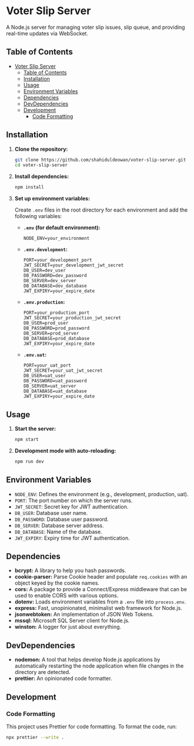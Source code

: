 # Voter Slip Server

A Node.js server for managing voter slip issues, slip queue, and providing real-time updates via WebSocket.

## Table of Contents

- [Voter Slip Server](#voter-slip-server)
  - [Table of Contents](#table-of-contents)
  - [Installation](#installation)
  - [Usage](#usage)
  - [Environment Variables](#environment-variables)
  - [Dependencies](#dependencies)
  - [DevDependencies](#devdependencies)
  - [Development](#development)
    - [Code Formatting](#code-formatting)

## Installation

1. **Clone the repository:**

    ```bash
    git clone https://github.com/shahiduldeowan/voter-slip-server.git
    cd voter-slip-server
    ```

2. **Install dependencies:**

    ```bash
    npm install
    ```

3. **Set up environment variables:**

    Create `.env` files in the root directory for each environment and add the following variables:

    - **`.env` (for default environment):**

        ```plaintext
        NODE_ENV=your_environment
        ```

    - **`.env.development`:**

        ```plaintext
        PORT=your_development_port
        JWT_SECRET=your_development_jwt_secret
        DB_USER=dev_user
        DB_PASSWORD=dev_password
        DB_SERVER=dev_server
        DB_DATABASE=dev_database
        JWT_EXPIRY=your_expire_date
        ```

    - **`.env.production`:**

        ```plaintext
        PORT=your_production_port
        JWT_SECRET=your_production_jwt_secret
        DB_USER=prod_user
        DB_PASSWORD=prod_password
        DB_SERVER=prod_server
        DB_DATABASE=prod_database
        JWT_EXPIRY=your_expire_date
        ```

    - **`.env.uat`:**

        ```plaintext
        PORT=your_uat_port
        JWT_SECRET=your_uat_jwt_secret
        DB_USER=uat_user
        DB_PASSWORD=uat_password
        DB_SERVER=uat_server
        DB_DATABASE=uat_database
        JWT_EXPIRY=your_expire_date
        ```

## Usage

1. **Start the server:**

    ```bash
    npm start
    ```

2. **Development mode with auto-reloading:**

    ```bash
    npm run dev
    ```

## Environment Variables

- `NODE_ENV`: Defines the environment (e.g., development, production, uat).
- `PORT`: The port number on which the server runs.
- `JWT_SECRET`: Secret key for JWT authentication.
- `DB_USER`: Database user name.
- `DB_PASSWORD`: Database user password.
- `DB_SERVER`: Database server address.
- `DB_DATABASE`: Name of the database.
- `JWT_EXPIRY`: Expiry time for JWT authentication.

## Dependencies

- **bcrypt:** A library to help you hash passwords.
- **cookie-parser:** Parse Cookie header and populate `req.cookies` with an object keyed by the cookie names.
- **cors:** A package to provide a Connect/Express middleware that can be used to enable CORS with various options.
- **dotenv:** Loads environment variables from a `.env` file into `process.env`.
- **express:** Fast, unopinionated, minimalist web framework for Node.js.
- **jsonwebtoken:** An implementation of JSON Web Tokens.
- **mssql:** Microsoft SQL Server client for Node.js.
- **winston:** A logger for just about everything.

## DevDependencies

- **nodemon:** A tool that helps develop Node.js applications by automatically restarting the node application when file changes in the directory are detected.
- **prettier:** An opinionated code formatter.

## Development

### Code Formatting

This project uses Prettier for code formatting. To format the code, run:

```bash
npx prettier --write .
